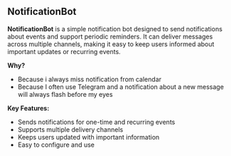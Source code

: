 ## NotificationBot

**NotificationBot** is a simple notification bot designed to send notifications about events and support periodic reminders. It can deliver messages across multiple channels, making it easy to keep users informed about important updates or recurring events.

**Why?**
- Because i always miss notification from calendar
- Because I often use Telegram and a notification about a new message will always flash before my eyes

**Key Features:**
- Sends notifications for one-time and recurring events
- Supports multiple delivery channels
- Keeps users updated with important information
- Easy to configure and use
